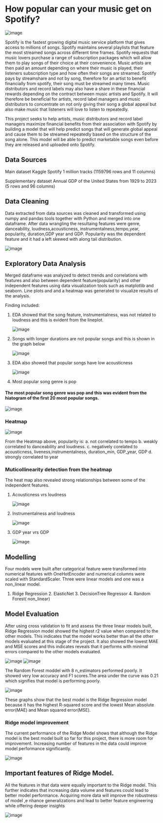 # How popular can your music get on Spotify?
![image](https://github.com/user-attachments/assets/b881a7a7-f528-4099-9f79-90ac869ff305)


Spotify is the fastest growing digital music service platform that gives access to millions of songs. Spotify maintains several playlists that feature the most streamed songs across different time frames. Spotify requests that music lovers purchase a range of subscription packages which will allow them to play songs of their choice at their convenience. Music artists are then paid an amount depending on where their music is played, their listeners subscription type and how often their songs are streamed. Spotify pays by streamshare and not by song, therefore for an artist to benefit financially from spotify, their song must be streamed many times. Music distributors and record labels may also have a share in these financial rewards depending on the contract between music artists and Spotify. It will therefore be beneficial for artists, record label managers and music distributors to concentrate on not only giving their song a global appeal but also make music that listeners will love to listen to repeatedly. 

This project seeks to help artists, music distributors and record label managers maximize financial benefits from their association with Spotify by building a model that will help predict songs that will generate global appeal and cause them to be streamed repeatedly based on the structure of the song alone. This model will be able to predict marketable songs even before they are released and uploaded onto Spotify. 

## Data Sources
Main dataset
Kaggle Spotify 1 million tracks 
(1159796 rows and 11 columns)

Supplementary dataset
Annual GDP of the United States from 1929 to 2023 
(5 rows and 96 columns)

## Data Cleaning
Data extracted from data sources was cleaned and transformed using numpy and pandas tools together with Python and merged into one dataframe. After data wrangling the resultaing features were genre, danceability, loudness,acousticness, instrumentalness,tempo,year, popularity, duration,GDP year and GDP. Popularity was the dependent feature and it had a left skewed with along tail distribution.

![image](https://github.com/user-attachments/assets/177b091b-bb63-4e74-960b-ebf8fc1d0883)


## Exploratory Data Analysis
Merged dataframe was analyzed to detect trends and correlations with features and also between dependent feature(popularity) and other independent features using data visualization tools such as matplotlib and seaborn. Line plots and and a heatmap was generated to visualize results of the analysis. 

Finding included:

1. EDA showed that the song feature, instrumentalness, was not related to loudness and this is evident from the lineplot.
 
   ![image](https://github.com/user-attachments/assets/7c68c110-6d66-42ce-8cf3-f426848a3980)


2. Songs with longer durations are not popular songs and this is shown in the graph below

   ![image](https://github.com/user-attachments/assets/0534b6bc-285f-46f2-95d9-9e0021f91129)


3. EDA also showed that popular songs have low acousticness

   ![image](https://github.com/user-attachments/assets/faf363d6-e467-426f-b934-c8590a15b9d4)


4. Most popular song genre is pop
   
  #### The most popular song genre was pop and this was evident from the hiatogram of the first 20 most popular songs.

  ![image](https://github.com/user-attachments/assets/2d2d7f50-ad54-48f8-884a-688ae81439c1)



  
### Heatmap

![image](https://github.com/user-attachments/assets/a5f320f6-78a5-4d98-ae8a-13977fbad6e9)


 From the Heatmap above, popularity is:
a. not correlated to tempo
b. weakly correlated to danceability and loudness.
c. negatively corelated to acousticness, liveness,instrumentalness, duration_min, GDP_year, GDP
d. strongly correlated to year

### Muticollinearity detection from the heatmap
The heat map also revealed strong relationships between some of the independent features.

1. Acousticness vrs loudness

   ![image](https://github.com/user-attachments/assets/607ce93f-66dd-4f0a-8255-b65f4c881952)


2. Instrumentalness and loudness
   
   ![image](https://github.com/user-attachments/assets/0c12864b-7f2e-44c6-9ac5-daf8a5b284d5)


4. GDP year vrs GDP
   
   ![image](https://github.com/user-attachments/assets/f5aa0a25-27fb-44ec-86a7-f297e8527286)


## Modelling
Four models were built after categorical feature were transformed into numerical features with OneHotEncoder and numerical columns were scaled with StandardScaler. Three were linear models and one was a non_linear model.

1. Ridge Regression  2. ElasticNet 3. DecisionTree Regressor 4. Random Forest( non_linear)
  

## Model Evaluation

After using cross validation to fit  and assess the three linear models built,  Ridge Regression model showed the highest r2 value when compared to the other models. This indicates that the model works better than all the other models evaluated at this stage of the project. It also showed the lowest MAE and MSE scores and this indicates reveals that it performs with minimal errors compared to the other models evaluated.


![image](https://github.com/user-attachments/assets/2dbbcdf1-d840-4cf5-abb3-3dd04cca838f)  ![image](https://github.com/user-attachments/assets/f958ef67-15f8-403f-a351-efb522c1e82c)


The Random Forest moddel  with 8 n_estimators performed poorly. It  showed very low accuracy and F1 scores.The area under the curve was 0.21 which signifies that model is performing poorly.

![image](https://github.com/user-attachments/assets/4386b846-9c8d-43c3-8da7-50c0bd009fbd)


These graphs show that the best model is the Ridge Regression model because it has the highest R-squared score and the lowest Mean absolute error(MAE) and Mean squared error(MSE).

### Ridge model improvement
The current performance of the Ridge Model shows that although the Ridge model is the best model built so far for this project, there is more  room for improvement. Increasing number of features in the data could improve model performance significantly.

![image](https://github.com/user-attachments/assets/7740e753-fba7-4dac-aeeb-bc35822a34af)



## Important features of Ridge Model.

All the features in that data were equally important to the Ridge model. This further indicates that increasing data volume and features could lead to better model performance.
Acquiring more data will improve the robustness of model ,e nhance generalizations and lead to better feature engineering while offering deeper insights

![image](https://github.com/user-attachments/assets/be15ace8-7c2a-4da5-9324-5f9bfaeceb79)
















 





   













